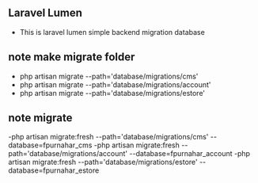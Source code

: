 ## Laravel Lumen
- This is laravel lumen simple backend migration database

## note make migrate folder
-  php artisan migrate --path='database/migrations/cms'
-  php artisan migrate --path='database/migrations/account'
-  php artisan migrate --path='database/migrations/estore'

## note migrate
-php artisan migrate:fresh --path='database/migrations/cms' --database=fpurnahar_cms
-php artisan migrate:fresh --path='database/migrations/account' --database=fpurnahar_account
-php artisan migrate:fresh --path='database/migrations/estore' --database=fpurnahar_estore
